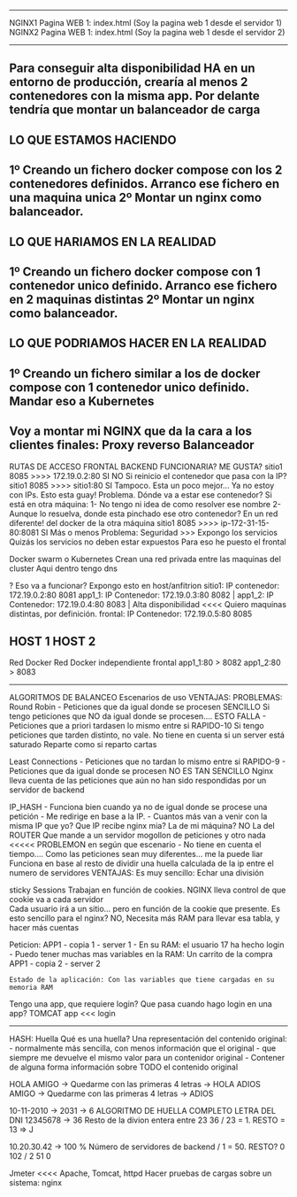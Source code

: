 ------------------------------------------------
NGINX1 Pagina WEB 1: index.html (Soy la pagina web 1 desde el servidor 1)
NGINX2 Pagina WEB 1: index.html (Soy la pagina web 1 desde el servidor 2)

------------
Para conseguir alta disponibilidad HA en un entorno de producción, crearía al menos 2 contenedores con la misma app.
Por delante tendría que montar un balanceador de carga
-----------------------
LO QUE ESTAMOS HACIENDO
-----------------------
1º Creando un fichero docker compose con los 2 contenedores definidos.
    Arranco ese fichero en una maquina unica
2º Montar un nginx como balanceador.
-------------------------------
LO QUE HARIAMOS EN LA REALIDAD
-------------------------------
1º Creando un fichero docker compose con 1 contenedor unico definido.
    Arranco ese fichero en 2 maquinas distintas
2º Montar un nginx como balanceador.
-------------------------------
LO QUE PODRIAMOS HACER EN LA REALIDAD
-------------------------------
1º Creando un fichero similar a los de docker compose con 1 contenedor unico definido.
    Mandar eso a Kubernetes
------------

Voy a montar mi NGINX que da la cara a los clientes finales:
    Proxy reverso
    Balanceador
----------------

RUTAS DE ACCESO
              FRONTAL      BACKEND                  FUNCIONARIA?        ME GUSTA? 
sitio1        8085    >>>> 172.19.0.2:80                SI                  NO
                                                                            Si reinicio el contenedor que pasa con la IP?
sitio1        8085    >>>> sitio1:80                    SI                  Tampoco. Esta un poco mejor...
                                                                                Ya no estoy con IPs. Esto esta guay!
                                                                            Problema.
                                                                                Dónde va a estar ese contenedor?
                                                                                    Si está en otra máquina:
                                                                                        1- No tengo ni idea de como resolver ese nombre
                                                                                        2- Aunque lo resuelva, donde esta pinchado ese otro contenedor?
                                                                                            En un red diferente! del docker de la otra máquina
sitio1        8085    >>>> ip-172-31-15-80:8081         SI                  Más o menos
                                                                            Problema: 
                                                                                Seguridad >>> Expongo los servicios
                                                                                    Quizás los servicios no deben estar expuestos
                                                                                    Para eso he puesto el frontal

Docker swarm o Kubernetes       Crean una red privada entre las maquinas del cluster
                                Aqui dentro tengo dns


? Eso va a funcionar?
                                            Expongo esto en host/anfitrion
sitio1:  IP contenedor: 172.19.0.2:80            8081
app1_1:  IP Contenedor: 172.19.0.3:80            8082  |
app1_2:  IP Contenedor: 172.19.0.4:80            8083  |   Alta disponibilidad <<<< Quiero maquinas distintas, por definición.
frontal: IP Contenedor: 172.19.0.5:80            8085


HOST 1                              HOST 2
------------------------------------------------------------
Red Docker                          Red Docker independiente
 frontal
 app1_1:80 > 8082                     app1_2:80 > 8083
 
 
--------------------------------------------------------------
ALGORITMOS DE BALANCEO
                                    Escenarios de uso                                       VENTAJAS:          PROBLEMAS:
Round Robin                         - Peticiones que da igual donde se procesen               SENCILLO              Si tengo peticiones que NO da igual donde se procesen.... ESTO FALLA
                                    - Peticiones que a priori tardasen lo mismo entre si      RAPIDO-10             Si tengo peticiones que tarden distinto, no vale. No tiene en cuenta si un server está saturado
    Reparte como si reparto cartas

Least Connections                   - Peticiones que no tardan lo mismo entre si              RAPIDO-9
                                    - Peticiones que da igual donde se procesen               NO ES TAN SENCILLO
    Nginx lleva cuenta de las peticiones que aún no han sido respondidas por un servidor de backend

IP_HASH                             - Funciona bien cuando ya no de igual donde se procese una petición
                                        - Me redirige en base a la IP.
                                            - Cuantos más van a venir con la misma IP que yo?
                                                Que IP recibe nginx mia?
                                                    La de mi máquina? NO La del ROUTER
                                            Que mande a un servidor mogollon de peticiones y otro nada <<<<< PROBLEMON en según que escenario
                                    - No tiene en cuenta el tiempo.... Como las peticiones sean muy diferentes... me la puede liar
    Funciona en base al resto de dividir una huella calculada de la ip entre el numero de servidores
                                                                                            VENTAJAS: Es muy sencillo: Echar una división

sticky Sessions
        Trabajan en función de cookies. NGINX lleva control de que cookie va a cada servidor        
                Cada usuario irá a un sitio... pero en función de la cookie que presente.
                    Es esto sencillo para el nginx? NO,  Necesita más RAM para llevar esa tabla, y hacer más cuentas
                                

Peticion:
    APP1 - copia 1 - server 1
                        - En su RAM: el usuario 17 ha hecho login - Puedo tener muchas mas variables en la RAM: Un carrito de la compra
    APP1 - copia 2 - server 2
    
    Estado de la aplicación: Con las variables que tiene cargadas en su memoria RAM

Tengo una app, que requiere login?
    Que pasa cuando hago login en una app?
        TOMCAT app <<< login
        
        
        
--------
HASH: Huella 
Qué es una huella?
    Una representación del contenido original:
        - normalmente más sencilla, con menos información que el original
        - que siempre me devuelve el mismo valor para un contenidor original
        - Contener de alguna forma información sobre TODO el contenido original

HOLA AMIGO -> Quedarme con las primeras 4 letras -> HOLA
ADIOS AMIGO -> Quedarme con las primeras 4 letras -> ADIOS

10-11-2010 -> 2031 -> 6 ALGORITMO DE HUELLA COMPLETO
    LETRA DEL DNI
        12345678 -> 36 Resto de la divion entera entre 23
                36 / 23 = 1. RESTO = 13 => J

10.20.30.42 -> 100 % Número de servidores de backend / 1 = 50. RESTO? 0
               102  / 2                                 51            0

Jmeter <<<< Apache, Tomcat, httpd
    Hacer pruebas de cargas sobre un sistema: nginx